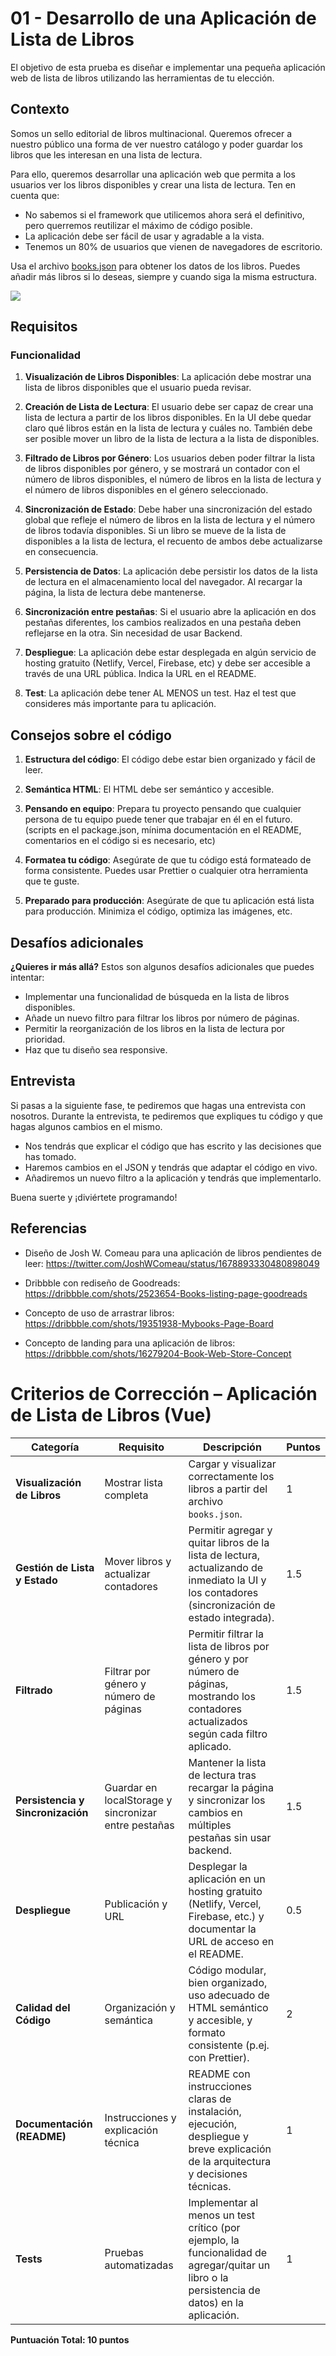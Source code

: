 # 01 - Desarrollo de una Aplicación de Lista de Libros

El objetivo de esta prueba es diseñar e implementar una pequeña aplicación web de lista de libros utilizando las herramientas de tu elección.

## Contexto

Somos un sello editorial de libros multinacional. Queremos ofrecer a nuestro público una forma de ver nuestro catálogo y poder guardar los libros que les interesan en una lista de lectura.

Para ello, queremos desarrollar una aplicación web que permita a los usuarios ver los libros disponibles y crear una lista de lectura. Ten en cuenta que:

- No sabemos si el framework que utilicemos ahora será el definitivo, pero querremos reutilizar el máximo de código posible.
- La aplicación debe ser fácil de usar y agradable a la vista.
- Tenemos un 80% de usuarios que vienen de navegadores de escritorio.

Usa el archivo [books.json](./books.json) para obtener los datos de los libros. Puedes añadir más libros si lo deseas, siempre y cuando siga la misma estructura.

![](./images/listalectura.jpg)

## Requisitos

### Funcionalidad

1. **Visualización de Libros Disponibles**: La aplicación debe mostrar una lista de libros disponibles que el usuario pueda revisar.

2. **Creación de Lista de Lectura**: El usuario debe ser capaz de crear una lista de lectura a partir de los libros disponibles. En la UI debe quedar claro qué libros están en la lista de lectura y cuáles no. También debe ser posible mover un libro de la lista de lectura a la lista de disponibles.

3. **Filtrado de Libros por Género**: Los usuarios deben poder filtrar la lista de libros disponibles por género, y se mostrará un contador con el número de libros disponibles, el número de libros en la lista de lectura y el número de libros disponibles en el género seleccionado.

4. **Sincronización de Estado**: Debe haber una sincronización del estado global que refleje el número de libros en la lista de lectura y el número de libros todavía disponibles. Si un libro se mueve de la lista de disponibles a la lista de lectura, el recuento de ambos debe actualizarse en consecuencia.

5. **Persistencia de Datos**: La aplicación debe persistir los datos de la lista de lectura en el almacenamiento local del navegador. Al recargar la página, la lista de lectura debe mantenerse.

6. **Sincronización entre pestañas**: Si el usuario abre la aplicación en dos pestañas diferentes, los cambios realizados en una pestaña deben reflejarse en la otra. Sin necesidad de usar Backend.

7. **Despliegue**: La aplicación debe estar desplegada en algún servicio de hosting gratuito (Netlify, Vercel, Firebase, etc) y debe ser accesible a través de una URL pública. Indica la URL en el README.

8. **Test**: La aplicación debe tener AL MENOS un test. Haz el test que consideres más importante para tu aplicación.

## Consejos sobre el código

1. **Estructura del código**: El código debe estar bien organizado y fácil de leer.

2. **Semántica HTML**: El HTML debe ser semántico y accesible.

3. **Pensando en equipo**: Prepara tu proyecto pensando que cualquier persona de tu equipo puede tener que trabajar en él en el futuro. (scripts en el package.json, mínima documentación en el README, comentarios en el código si es necesario, etc)

4. **Formatea tu código**: Asegúrate de que tu código está formateado de forma consistente. Puedes usar Prettier o cualquier otra herramienta que te guste.

5. **Preparado para producción**: Asegúrate de que tu aplicación está lista para producción. Minimiza el código, optimiza las imágenes, etc.

## Desafíos adicionales

**¿Quieres ir más allá?** Estos son algunos desafíos adicionales que puedes intentar:

- Implementar una funcionalidad de búsqueda en la lista de libros disponibles.
- Añade un nuevo filtro para filtrar los libros por número de páginas.
- Permitir la reorganización de los libros en la lista de lectura por prioridad.
- Haz que tu diseño sea responsive.

## Entrevista

Si pasas a la siguiente fase, te pediremos que hagas una entrevista con nosotros. Durante la entrevista, te pediremos que expliques tu código y que hagas algunos cambios en el mismo.

- Nos tendrás que explicar el código que has escrito y las decisiones que has tomado.
- Haremos cambios en el JSON y tendrás que adaptar el código en vivo.
- Añadiremos un nuevo filtro a la aplicación y tendrás que implementarlo.

Buena suerte y ¡diviértete programando!

## Referencias

- Diseño de Josh W. Comeau para una aplicación de libros pendientes de leer: https://twitter.com/JoshWComeau/status/1678893330480898049

- Dribbble con rediseño de Goodreads: https://dribbble.com/shots/2523654-Books-listing-page-goodreads

- Concepto de uso de arrastrar libros: https://dribbble.com/shots/19351938-Mybooks-Page-Board

- Concepto de landing para una aplicación de libros: https://dribbble.com/shots/16279204-Book-Web-Store-Concept


# Criterios de Corrección – Aplicación de Lista de Libros (Vue)

| **Categoría**                 | **Requisito**                                         | **Descripción**                                                                                                                                       | **Puntos** |
|-------------------------------|-------------------------------------------------------|-------------------------------------------------------------------------------------------------------------------------------------------------------|------------|
| **Visualización de Libros**   | Mostrar lista completa                                | Cargar y visualizar correctamente los libros a partir del archivo `books.json`.                                                                        | 1          |
| **Gestión de Lista y Estado** | Mover libros y actualizar contadores                  | Permitir agregar y quitar libros de la lista de lectura, actualizando de inmediato la UI y los contadores (sincronización de estado integrada).       | 1.5        |
| **Filtrado**                  | Filtrar por género y número de páginas                | Permitir filtrar la lista de libros por género y por número de páginas, mostrando los contadores actualizados según cada filtro aplicado.             | 1.5        |
| **Persistencia y Sincronización** | Guardar en localStorage y sincronizar entre pestañas  | Mantener la lista de lectura tras recargar la página y sincronizar los cambios en múltiples pestañas sin usar backend.                                   | 1.5          |
| **Despliegue**                | Publicación y URL                                     | Desplegar la aplicación en un hosting gratuito (Netlify, Vercel, Firebase, etc.) y documentar la URL de acceso en el README.                             | 0.5        |
| **Calidad del Código**        | Organización y semántica                              | Código modular, bien organizado, uso adecuado de HTML semántico y accesible, y formato consistente (p.ej. con Prettier).                                | 2          |
| **Documentación (README)**    | Instrucciones y explicación técnica                   | README con instrucciones claras de instalación, ejecución, despliegue y breve explicación de la arquitectura y decisiones técnicas.                 | 1        |
| **Tests**                     | Pruebas automatizadas                                 | Implementar al menos un test crítico (por ejemplo, la funcionalidad de agregar/quitar un libro o la persistencia de datos) en la aplicación.         | 1          |

**Puntuación Total: 10 puntos**


